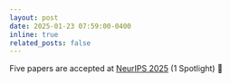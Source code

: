 ```yaml
---
layout: post
date: 2025-01-23 07:59:00-0400
inline: true
related_posts: false
---
```


Five papers are accepted at [NeurIPS 2025](https://neurips.cc/) (1 Spotlight) :tada:

